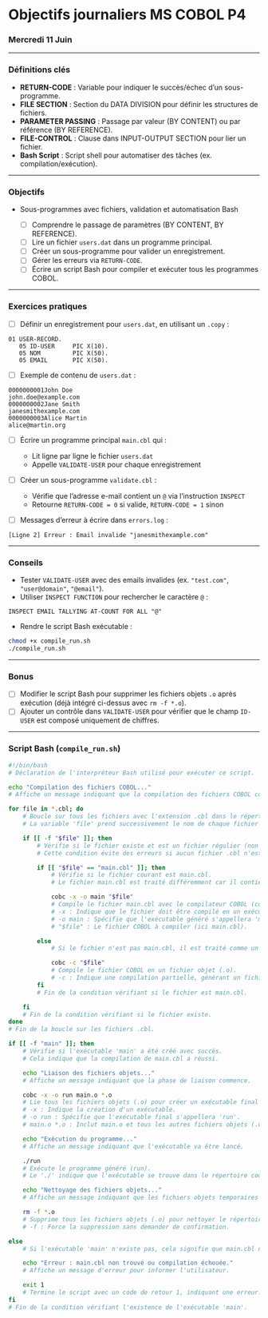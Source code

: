 # Objectifs journaliers MS COBOL P4

### Mercredi 11 Juin

---

### Définitions clés

* **RETURN-CODE** : Variable pour indiquer le succès/échec d’un sous-programme.
* **FILE SECTION** : Section du DATA DIVISION pour définir les structures de fichiers.
* **PARAMETER PASSING** : Passage par valeur (BY CONTENT) ou par référence (BY REFERENCE).
* **FILE-CONTROL** : Clause dans INPUT-OUTPUT SECTION pour lier un fichier.
* **Bash Script** : Script shell pour automatiser des tâches (ex. compilation/exécution).

---

### Objectifs

* Sous-programmes avec fichiers, validation et automatisation Bash

  * [ ] Comprendre le passage de paramètres (BY CONTENT, BY REFERENCE).
  * [ ] Lire un fichier `users.dat` dans un programme principal.
  * [ ] Créer un sous-programme pour valider un enregistrement.
  * [ ] Gérer les erreurs via `RETURN-CODE`.
  * [ ] Écrire un script Bash pour compiler et exécuter tous les programmes COBOL.

---

### Exercices pratiques

* [ ] Définir un enregistrement pour `users.dat`, en utilisant un `.copy` :

```cobol
01 USER-RECORD.
   05 ID-USER     PIC X(10).
   05 NOM         PIC X(50).
   05 EMAIL       PIC X(50).
```

* [ ] Exemple de contenu de `users.dat` :

```
0000000001John Doe                                      john.doe@example.com
0000000002Jane Smith                                    janesmithexample.com
0000000003Alice Martin                                  alice@martin.org
```

* [ ] Écrire un programme principal `main.cbl` qui :

  * Lit ligne par ligne le fichier `users.dat`
  * Appelle `VALIDATE-USER` pour chaque enregistrement

* [ ] Créer un sous-programme `validate.cbl` :

  * Vérifie que l’adresse e-mail contient un `@` via l’instruction `INSPECT`
  * Retourne `RETURN-CODE = 0` si valide, `RETURN-CODE = 1` sinon

* [ ] Messages d’erreur à écrire dans `errors.log` :

```text
[Ligne 2] Erreur : Email invalide "janesmithexample.com"
```

---


### Conseils

* Tester `VALIDATE-USER` avec des emails invalides (ex. `"test.com"`, `"user@domain"`, `"@email"`).
* Utiliser `INSPECT FUNCTION` pour rechercher le caractère `@` :

```cobol
INSPECT EMAIL TALLYING AT-COUNT FOR ALL "@"
```

* Rendre le script Bash exécutable :

```bash
chmod +x compile_run.sh
./compile_run.sh
```

---

### Bonus

* [ ] Modifier le script Bash pour supprimer les fichiers objets `.o` après exécution (déjà intégré ci-dessus avec `rm -f *.o`).
* [ ] Ajouter un contrôle dans `VALIDATE-USER` pour vérifier que le champ `ID-USER` est composé uniquement de chiffres.

---

### Script Bash (`compile_run.sh`)

```bash
#!/bin/bash
# Déclaration de l'interpréteur Bash utilisé pour exécuter ce script.

echo "Compilation des fichiers COBOL..."
# Affiche un message indiquant que la compilation des fichiers COBOL commence.

for file in *.cbl; do
    # Boucle sur tous les fichiers avec l'extension .cbl dans le répertoire courant.
    # La variable 'file' prend successivement le nom de chaque fichier .cbl.

    if [[ -f "$file" ]]; then
        # Vérifie si le fichier existe et est un fichier régulier (non un dossier).
        # Cette condition évite des erreurs si aucun fichier .cbl n'est trouvé.

        if [[ "$file" == "main.cbl" ]]; then
            # Vérifie si le fichier courant est main.cbl.
            # Le fichier main.cbl est traité différemment car il contient probablement le point d'entrée du programme.

            cobc -x -o main "$file"
            # Compile le fichier main.cbl avec le compilateur COBOL (cobc).
            # -x : Indique que le fichier doit être compilé en un exécutable.
            # -o main : Spécifie que l'exécutable généré s'appellera 'main'.
            # "$file" : Le fichier COBOL à compiler (ici main.cbl).

        else
            # Si le fichier n'est pas main.cbl, il est traité comme un module.

            cobc -c "$file"
            # Compile le fichier COBOL en un fichier objet (.o).
            # -c : Indique une compilation partielle, générant un fichier objet sans lier.
        fi
        # Fin de la condition vérifiant si le fichier est main.cbl.

    fi
    # Fin de la condition vérifiant si le fichier existe.
done
# Fin de la boucle sur les fichiers .cbl.

if [[ -f "main" ]]; then
    # Vérifie si l'exécutable 'main' a été créé avec succès.
    # Cela indique que la compilation de main.cbl a réussi.

    echo "Liaison des fichiers objets..."
    # Affiche un message indiquant que la phase de liaison commence.

    cobc -x -o run main.o *.o
    # Lie tous les fichiers objets (.o) pour créer un exécutable final nommé 'run'.
    # -x : Indique la création d'un exécutable.
    # -o run : Spécifie que l'exécutable final s'appellera 'run'.
    # main.o *.o : Inclut main.o et tous les autres fichiers objets (.o) dans le répertoire.

    echo "Exécution du programme..."
    # Affiche un message indiquant que l'exécutable va être lancé.

    ./run
    # Exécute le programme généré (run).
    # Le './' indique que l'exécutable se trouve dans le répertoire courant.

    echo "Nettoyage des fichiers objets..."
    # Affiche un message indiquant que les fichiers objets temporaires vont être supprimés.

    rm -f *.o
    # Supprime tous les fichiers objets (.o) pour nettoyer le répertoire.
    # -f : Force la suppression sans demander de confirmation.

else
    # Si l'exécutable 'main' n'existe pas, cela signifie que main.cbl n'a pas été trouvé ou que sa compilation a échoué.

    echo "Erreur : main.cbl non trouvé ou compilation échouée."
    # Affiche un message d'erreur pour informer l'utilisateur.

    exit 1
    # Termine le script avec un code de retour 1, indiquant une erreur.
fi
# Fin de la condition vérifiant l'existence de l'exécutable 'main'.
```